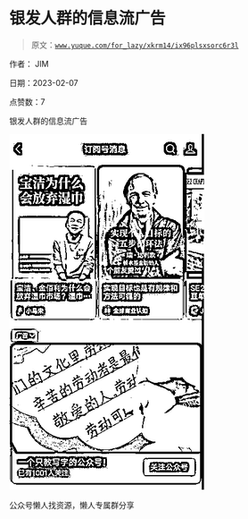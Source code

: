 # 银发人群的信息流广告

> 原文：[`www.yuque.com/for_lazy/xkrm14/ix96plsxsorc6r3l`](https://www.yuque.com/for_lazy/xkrm14/ix96plsxsorc6r3l)



作者： JIM



日期：2023-02-07



点赞数：7

<ne-hole id="ue1e0534f" data-lake-id="ue1e0534f"><ne-card data-card-name="hr" data-card-type="block" id="zHXeP" data-event-boundary="card">

银发人群的信息流广告



<ne-card data-card-name="image" data-card-type="inline" id="JqPoS" data-event-boundary="card">![](img/06574ad9eb90485b6d8772e8a70265a7.png)</ne-card>

<ne-hole id="u0b2cc72a" data-lake-id="u0b2cc72a"><ne-card data-card-name="hr" data-card-type="block" id="TB2wP" data-event-boundary="card">

公众号懒人找资源，懒人专属群分享

</ne-card></ne-hole></ne-card></ne-hole>